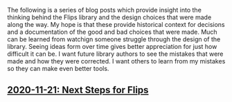 
The following is a series of blog posts which provide insight into the thinking behind the Flips library and the design choices that were made along the way. My hope is that these provide historical context for decisions and a documentation of the good and bad choices that were made. Much can be learned from watchign someone struggle through the design of the library. Seeing ideas form over time gives better appreciation for just how difficult it can be. I want future library authors to see the mistakes that were made and how they were corrected. I want others to learn from my mistakes so they can make even better tools.

## [2020-11-21: Next Steps for Flips](2020-11-21-next-steps-for-flips/README.md)
